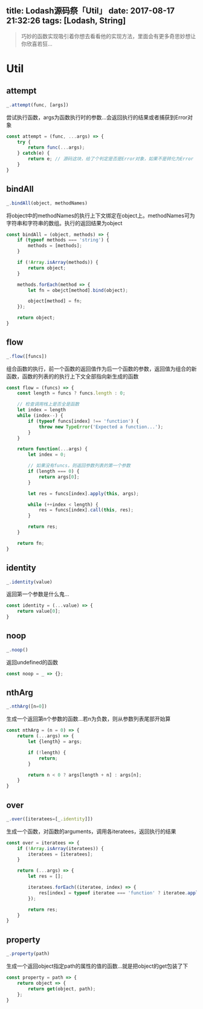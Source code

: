 title: Lodash源码祭「Util」
date: 2017-08-17 21:32:26
tags: [Lodash, String]
---
> 巧妙的函数实现吸引着你想去看看他的实现方法，里面会有更多奇思妙想让你欣喜若狂...

# Util

## attempt
```javascript
_.attempt(func, [args])
```
尝试执行函数，args为函数执行时的参数...会返回执行的结果或者捕获到Error对象
```javascript
const attempt = (func, ...args) => {
    try {
        return func(...args);
    } catch(e) {
        return e; // 源码这块，给了个判定是否是Error对象，如果不是转化为Error
    }
}
```

## bindAll
```javascript
_.bindAll(object, methodNames)
```
将object中的methodNames的执行上下文绑定在object上。methodNames可为字符串和字符串的数组。执行的返回结果为object
```javascript
const bindAll = (object, methods) => {
    if (typeof methods === 'string') {
        methods = [methods];
    }

    if (!Array.isArray(methods)) {
        return object;
    }

    methods.forEach(method => {
        let fn = obejct[method].bind(object);

        object[method] = fn;
    });

    return object;
}
```

## flow
```javascript
_.flow([funcs])
```
组合函数的执行，前一个函数的返回值作为后一个函数的参数，返回值为组合的新函数，函数的列表的的执行上下文全部指向新生成的函数
```javascript
const flow = (funcs) => {
    const length = funcs ? funcs.length : 0;

    // 检查调用栈上是否全是函数
    let index = length
    while (index--) {
        if (typeof funcs[index] !== 'function') {
            throw new TypeError('Expected a function...');
        }
    }

    return function(...args) {
        let index = 0;

        // 如果没有funcs，则返回参数列表的第一个参数
        if (length === 0) {
            return args[0];
        }

        let res = funcs[index].apply(this, args);

        while (++index < length) {
            res = funcs[index].call(this, res);
        }

        return res;
    }

    return fn;
}
```

## identity
```javascript
_.identity(value)
```
返回第一个参数是什么鬼...
```javascript
const identity = (...value) => {
    return value[0];
}
```

## noop
```javascript
_.noop()
```
返回undefined的函数
```javascript
const noop = _ => {};
```

## nthArg
```javascript
_.nthArg([n=0])
```
生成一个返回第n个参数的函数...若n为负数，则从参数列表尾部开始算
```javascript
const nthArg = (n = 0) => {
    return (...args) => {
        let {length} = args;

        if (!length) {
            return;
        }

        return n < 0 ? args[length + n] : args[n];
    }
}
```

## over
```javascript
_.over([iteratees=[_.identity]])
```
生成一个函数，对函数的arguments，调用各iteratees，返回执行的结果
```javascript
const over = iteratees => {
    if (!Array.isArray(iteratees)) {
        iteratees = [iteratees];
    }

    return (...args) => {
        let res = [];

        iteratees.forEach((iteratee, index) => {
            res[index] = typeof iteratee === 'function' ? iteratee.apply(null, args) : undefined;
        });

        return res;
    }
}
```

## property
```javascript
_.property(path)
```
生成一个返回object指定path的属性的值的函数...就是把object的get包装了下
```javascript
const property = path => {
    return object => {
        return get(object, path);
    };
}
```